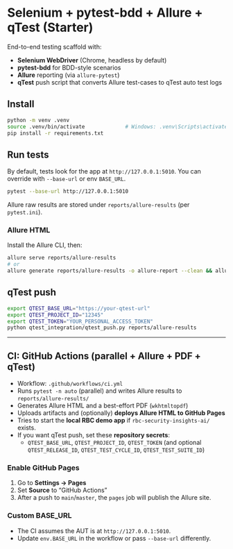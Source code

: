 # Selenium + pytest-bdd + Allure + qTest (Starter)

End-to-end testing scaffold with:
- **Selenium WebDriver** (Chrome, headless by default)
- **pytest-bdd** for BDD-style scenarios
- **Allure** reporting (via `allure-pytest`)
- **qTest** push script that converts Allure test-cases to qTest auto test logs

## Install
```bash
python -m venv .venv
source .venv/bin/activate             # Windows: .venv\Scripts\activate
pip install -r requirements.txt
```

## Run tests
By default, tests look for the app at `http://127.0.0.1:5010`.
You can override with `--base-url` or env `BASE_URL`.

```bash
pytest --base-url http://127.0.0.1:5010
```

Allure raw results are stored under `reports/allure-results` (per `pytest.ini`).

### Allure HTML
Install the Allure CLI, then:
```bash
allure serve reports/allure-results
# or
allure generate reports/allure-results -o allure-report --clean && allure open allure-report
```

## qTest push
```bash
export QTEST_BASE_URL="https://your-qtest-url"
export QTEST_PROJECT_ID="12345"
export QTEST_TOKEN="YOUR_PERSONAL_ACCESS_TOKEN"
python qtest_integration/qtest_push.py reports/allure-results
```


---

## CI: GitHub Actions (parallel + Allure + PDF + qTest)
- Workflow: `.github/workflows/ci.yml`
- Runs `pytest -n auto` (parallel) and writes Allure results to `reports/allure-results/`
- Generates Allure HTML and a best-effort PDF (`wkhtmltopdf`)
- Uploads artifacts and (optionally) **deploys Allure HTML to GitHub Pages**
- Tries to start the **local RBC demo app** if `rbc-security-insights-ai/` exists.
- If you want qTest push, set these **repository secrets**:
  - `QTEST_BASE_URL`, `QTEST_PROJECT_ID`, `QTEST_TOKEN` (and optional `QTEST_RELEASE_ID`, `QTEST_TEST_CYCLE_ID`, `QTEST_TEST_SUITE_ID`)

### Enable GitHub Pages
1. Go to **Settings → Pages**
2. Set **Source** to “GitHub Actions”
3. After a push to `main`/`master`, the `pages` job will publish the Allure site.

### Custom BASE_URL
- The CI assumes the AUT is at `http://127.0.0.1:5010`.
- Update `env.BASE_URL` in the workflow or pass `--base-url` differently.

